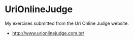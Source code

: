 # UriOnlineJudge
My exercises submitted from the Uri Online Judge website. 

* http://www.urionlinejudge.com.br/
